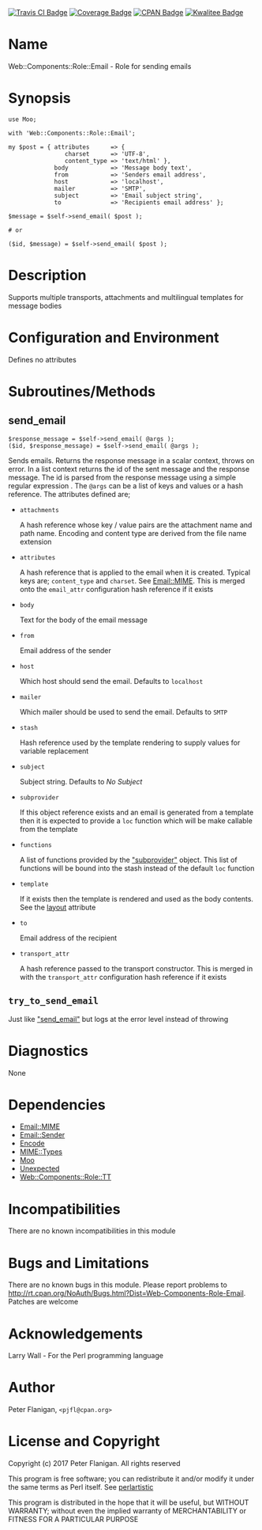 <div>
    <a href="https://travis-ci.org/pjfl/p5-web-components-role-email"><img src="https://travis-ci.org/pjfl/p5-web-components-role-email.svg?branch=master" alt="Travis CI Badge"></a>
    <a href="https://roxsoft.co.uk/coverage/report/web-components-role-email/latest"><img src="https://roxsoft.co.uk/coverage/badge/web-components-role-email/latest" alt="Coverage Badge"></a>
    <a href="http://badge.fury.io/pl/Web-Components-Role-Email"><img src="https://badge.fury.io/pl/Web-Components-Role-Email.svg" alt="CPAN Badge"></a>
    <a href="http://cpants.cpanauthors.org/dist/Web-Components-Role-Email"><img src="http://cpants.cpanauthors.org/dist/Web-Components-Role-Email.png" alt="Kwalitee Badge"></a>
</div>

# Name

Web::Components::Role::Email - Role for sending emails

# Synopsis

    use Moo;

    with 'Web::Components::Role::Email';

    my $post = { attributes      => {
                    charset      => 'UTF-8',
                    content_type => 'text/html' },
                 body            => 'Message body text',
                 from            => 'Senders email address',
                 host            => 'localhost',
                 mailer          => 'SMTP',
                 subject         => 'Email subject string',
                 to              => 'Recipients email address' };

    $message = $self->send_email( $post );

    # or

    ($id, $message) = $self->send_email( $post );

# Description

Supports multiple transports, attachments and multilingual templates for
message bodies

# Configuration and Environment

Defines no attributes

# Subroutines/Methods

## send\_email

    $response_message = $self->send_email( @args );
    ($id, $response_message) = $self->send_email( @args );

Sends emails. Returns the response message in a scalar context, throws on
error. In a list context returns the id of the sent message and the response
message. The id is parsed from the response message using a simple regular
expression . The `@args` can be a list of keys and values or a hash
reference. The attributes defined are;

- `attachments`

    A hash reference whose key / value pairs are the attachment name and path
    name. Encoding and content type are derived from the file name
    extension

- `attributes`

    A hash reference that is applied to the email when it is created. Typical keys
    are; `content_type` and `charset`. See [Email::MIME](https://metacpan.org/pod/Email%3A%3AMIME). This is merged onto
    the `email_attr` configuration hash reference if it exists

- `body`

    Text for the body of the email message

- `from`

    Email address of the sender

- `host`

    Which host should send the email. Defaults to `localhost`

- `mailer`

    Which mailer should be used to send the email. Defaults to `SMTP`

- `stash`

    Hash reference used by the template rendering to supply values for variable
    replacement

- `subject`

    Subject string. Defaults to _No Subject_

- `subprovider`

    If this object reference exists and an email is generated from a template then
    it is expected to provide a `loc` function which will be make callable from
    the template

- `functions`

    A list of functions provided by the ["subprovider"](#subprovider) object. This list of
    functions will be bound into the stash instead of the default `loc` function

- `template`

    If it exists then the template is rendered and used as the body contents.
    See the [layout](https://metacpan.org/pod/Web%3A%3AComponents%3A%3ARole%3A%3ATT#templates) attribute

- `to`

    Email address of the recipient

- `transport_attr`

    A hash reference passed to the transport constructor. This is merged in
    with the `transport_attr` configuration hash reference if it exists

## `try_to_send_email`

Just like ["send\_email"](#send_email) but logs at the error level instead of throwing

# Diagnostics

None

# Dependencies

- [Email::MIME](https://metacpan.org/pod/Email%3A%3AMIME)
- [Email::Sender](https://metacpan.org/pod/Email%3A%3ASender)
- [Encode](https://metacpan.org/pod/Encode)
- [MIME::Types](https://metacpan.org/pod/MIME%3A%3ATypes)
- [Moo](https://metacpan.org/pod/Moo)
- [Unexpected](https://metacpan.org/pod/Unexpected)
- [Web::Components::Role::TT](https://metacpan.org/pod/Web%3A%3AComponents%3A%3ARole%3A%3ATT)

# Incompatibilities

There are no known incompatibilities in this module

# Bugs and Limitations

There are no known bugs in this module. Please report problems to
http://rt.cpan.org/NoAuth/Bugs.html?Dist=Web-Components-Role-Email.
Patches are welcome

# Acknowledgements

Larry Wall - For the Perl programming language

# Author

Peter Flanigan, `<pjfl@cpan.org>`

# License and Copyright

Copyright (c) 2017 Peter Flanigan. All rights reserved

This program is free software; you can redistribute it and/or modify it
under the same terms as Perl itself. See [perlartistic](https://metacpan.org/pod/perlartistic)

This program is distributed in the hope that it will be useful,
but WITHOUT WARRANTY; without even the implied warranty of
MERCHANTABILITY or FITNESS FOR A PARTICULAR PURPOSE
